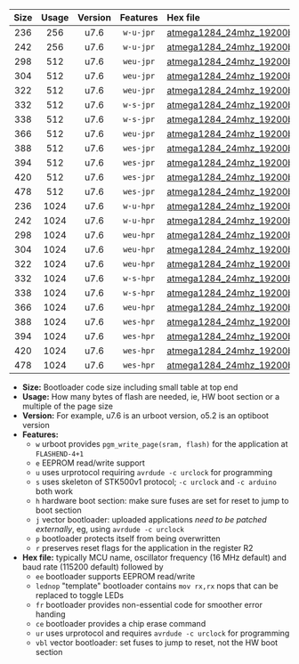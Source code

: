 |Size|Usage|Version|Features|Hex file|
|:-:|:-:|:-:|:-:|:--|
|236|256|u7.6|`w-u-jpr`|[atmega1284_24mhz_19200bps_ur_vbl.hex](https://raw.githubusercontent.com/stefanrueger/urboot/main/bootloaders/atmega1284/fcpu_24mhz/19200_bps/atmega1284_24mhz_19200bps_ur_vbl.hex)|
|242|256|u7.6|`w-u-jpr`|[atmega1284_24mhz_19200bps_lednop_ur_vbl.hex](https://raw.githubusercontent.com/stefanrueger/urboot/main/bootloaders/atmega1284/fcpu_24mhz/19200_bps/atmega1284_24mhz_19200bps_lednop_ur_vbl.hex)|
|298|512|u7.6|`weu-jpr`|[atmega1284_24mhz_19200bps_ee_ur_vbl.hex](https://raw.githubusercontent.com/stefanrueger/urboot/main/bootloaders/atmega1284/fcpu_24mhz/19200_bps/atmega1284_24mhz_19200bps_ee_ur_vbl.hex)|
|304|512|u7.6|`weu-jpr`|[atmega1284_24mhz_19200bps_ee_lednop_ur_vbl.hex](https://raw.githubusercontent.com/stefanrueger/urboot/main/bootloaders/atmega1284/fcpu_24mhz/19200_bps/atmega1284_24mhz_19200bps_ee_lednop_ur_vbl.hex)|
|322|512|u7.6|`weu-jpr`|[atmega1284_24mhz_19200bps_ee_lednop_fr_ur_vbl.hex](https://raw.githubusercontent.com/stefanrueger/urboot/main/bootloaders/atmega1284/fcpu_24mhz/19200_bps/atmega1284_24mhz_19200bps_ee_lednop_fr_ur_vbl.hex)|
|332|512|u7.6|`w-s-jpr`|[atmega1284_24mhz_19200bps_vbl.hex](https://raw.githubusercontent.com/stefanrueger/urboot/main/bootloaders/atmega1284/fcpu_24mhz/19200_bps/atmega1284_24mhz_19200bps_vbl.hex)|
|338|512|u7.6|`w-s-jpr`|[atmega1284_24mhz_19200bps_lednop_vbl.hex](https://raw.githubusercontent.com/stefanrueger/urboot/main/bootloaders/atmega1284/fcpu_24mhz/19200_bps/atmega1284_24mhz_19200bps_lednop_vbl.hex)|
|366|512|u7.6|`weu-jpr`|[atmega1284_24mhz_19200bps_ee_lednop_fr_ce_ur_vbl.hex](https://raw.githubusercontent.com/stefanrueger/urboot/main/bootloaders/atmega1284/fcpu_24mhz/19200_bps/atmega1284_24mhz_19200bps_ee_lednop_fr_ce_ur_vbl.hex)|
|388|512|u7.6|`wes-jpr`|[atmega1284_24mhz_19200bps_ee_vbl.hex](https://raw.githubusercontent.com/stefanrueger/urboot/main/bootloaders/atmega1284/fcpu_24mhz/19200_bps/atmega1284_24mhz_19200bps_ee_vbl.hex)|
|394|512|u7.6|`wes-jpr`|[atmega1284_24mhz_19200bps_ee_lednop_vbl.hex](https://raw.githubusercontent.com/stefanrueger/urboot/main/bootloaders/atmega1284/fcpu_24mhz/19200_bps/atmega1284_24mhz_19200bps_ee_lednop_vbl.hex)|
|420|512|u7.6|`wes-jpr`|[atmega1284_24mhz_19200bps_ee_lednop_fr_vbl.hex](https://raw.githubusercontent.com/stefanrueger/urboot/main/bootloaders/atmega1284/fcpu_24mhz/19200_bps/atmega1284_24mhz_19200bps_ee_lednop_fr_vbl.hex)|
|478|512|u7.6|`wes-jpr`|[atmega1284_24mhz_19200bps_ee_lednop_fr_ce_vbl.hex](https://raw.githubusercontent.com/stefanrueger/urboot/main/bootloaders/atmega1284/fcpu_24mhz/19200_bps/atmega1284_24mhz_19200bps_ee_lednop_fr_ce_vbl.hex)|
|236|1024|u7.6|`w-u-hpr`|[atmega1284_24mhz_19200bps_ur.hex](https://raw.githubusercontent.com/stefanrueger/urboot/main/bootloaders/atmega1284/fcpu_24mhz/19200_bps/atmega1284_24mhz_19200bps_ur.hex)|
|242|1024|u7.6|`w-u-hpr`|[atmega1284_24mhz_19200bps_lednop_ur.hex](https://raw.githubusercontent.com/stefanrueger/urboot/main/bootloaders/atmega1284/fcpu_24mhz/19200_bps/atmega1284_24mhz_19200bps_lednop_ur.hex)|
|298|1024|u7.6|`weu-hpr`|[atmega1284_24mhz_19200bps_ee_ur.hex](https://raw.githubusercontent.com/stefanrueger/urboot/main/bootloaders/atmega1284/fcpu_24mhz/19200_bps/atmega1284_24mhz_19200bps_ee_ur.hex)|
|304|1024|u7.6|`weu-hpr`|[atmega1284_24mhz_19200bps_ee_lednop_ur.hex](https://raw.githubusercontent.com/stefanrueger/urboot/main/bootloaders/atmega1284/fcpu_24mhz/19200_bps/atmega1284_24mhz_19200bps_ee_lednop_ur.hex)|
|322|1024|u7.6|`weu-hpr`|[atmega1284_24mhz_19200bps_ee_lednop_fr_ur.hex](https://raw.githubusercontent.com/stefanrueger/urboot/main/bootloaders/atmega1284/fcpu_24mhz/19200_bps/atmega1284_24mhz_19200bps_ee_lednop_fr_ur.hex)|
|332|1024|u7.6|`w-s-hpr`|[atmega1284_24mhz_19200bps.hex](https://raw.githubusercontent.com/stefanrueger/urboot/main/bootloaders/atmega1284/fcpu_24mhz/19200_bps/atmega1284_24mhz_19200bps.hex)|
|338|1024|u7.6|`w-s-hpr`|[atmega1284_24mhz_19200bps_lednop.hex](https://raw.githubusercontent.com/stefanrueger/urboot/main/bootloaders/atmega1284/fcpu_24mhz/19200_bps/atmega1284_24mhz_19200bps_lednop.hex)|
|366|1024|u7.6|`weu-hpr`|[atmega1284_24mhz_19200bps_ee_lednop_fr_ce_ur.hex](https://raw.githubusercontent.com/stefanrueger/urboot/main/bootloaders/atmega1284/fcpu_24mhz/19200_bps/atmega1284_24mhz_19200bps_ee_lednop_fr_ce_ur.hex)|
|388|1024|u7.6|`wes-hpr`|[atmega1284_24mhz_19200bps_ee.hex](https://raw.githubusercontent.com/stefanrueger/urboot/main/bootloaders/atmega1284/fcpu_24mhz/19200_bps/atmega1284_24mhz_19200bps_ee.hex)|
|394|1024|u7.6|`wes-hpr`|[atmega1284_24mhz_19200bps_ee_lednop.hex](https://raw.githubusercontent.com/stefanrueger/urboot/main/bootloaders/atmega1284/fcpu_24mhz/19200_bps/atmega1284_24mhz_19200bps_ee_lednop.hex)|
|420|1024|u7.6|`wes-hpr`|[atmega1284_24mhz_19200bps_ee_lednop_fr.hex](https://raw.githubusercontent.com/stefanrueger/urboot/main/bootloaders/atmega1284/fcpu_24mhz/19200_bps/atmega1284_24mhz_19200bps_ee_lednop_fr.hex)|
|478|1024|u7.6|`wes-hpr`|[atmega1284_24mhz_19200bps_ee_lednop_fr_ce.hex](https://raw.githubusercontent.com/stefanrueger/urboot/main/bootloaders/atmega1284/fcpu_24mhz/19200_bps/atmega1284_24mhz_19200bps_ee_lednop_fr_ce.hex)|

- **Size:** Bootloader code size including small table at top end
- **Usage:** How many bytes of flash are needed, ie, HW boot section or a multiple of the page size
- **Version:** For example, u7.6 is an urboot version, o5.2 is an optiboot version
- **Features:**
  + `w` urboot provides `pgm_write_page(sram, flash)` for the application at `FLASHEND-4+1`
  + `e` EEPROM read/write support
  + `u` uses urprotocol requiring `avrdude -c urclock` for programming
  + `s` uses skeleton of STK500v1 protocol; `-c urclock` and `-c arduino` both work
  + `h` hardware boot section: make sure fuses are set for reset to jump to boot section
  + `j` vector bootloader: uploaded applications *need to be patched externally*, eg, using `avrdude -c urclock`
  + `p` bootloader protects itself from being overwritten
  + `r` preserves reset flags for the application in the register R2
- **Hex file:** typically MCU name, oscillator frequency (16 MHz default) and baud rate (115200 default) followed by
  + `ee` bootloader supports EEPROM read/write
  + `lednop` "template" bootloader contains `mov rx,rx` nops that can be replaced to toggle LEDs
  + `fr` bootloader provides non-essential code for smoother error handing
  + `ce` bootloader provides a chip erase command
  + `ur` uses urprotocol and requires `avrdude -c urclock` for programming
  + `vbl` vector bootloader: set fuses to jump to reset, not the HW boot section
